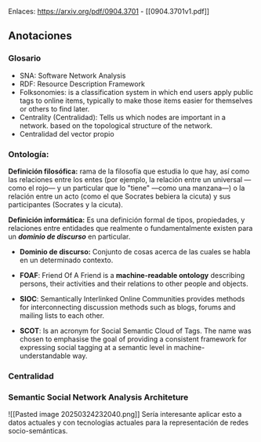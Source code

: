 
Enlaces: https://arxiv.org/pdf/0904.3701 - [[0904.3701v1.pdf]]

## Anotaciones

### Glosario

- SNA: Software Network Analysis 
- RDF: Resource Description Framework
- Folksonomies: is a classification system in which end users apply public tags to online items, typically to make those items easier for themselves or others to find later.
- Centrality (Centralidad): Tells us which nodes are important in a network. based on the topological structure of the network.
- Centralidad del vector propio

### Ontología: 

**Definición filosófica:** rama de la filosofía que estudia lo que hay, así como las relaciones entre los entes (por ejemplo, la relación entre un universal —como el rojo— y un particular que lo "tiene" —como una manzana—) o la relación entre un acto (como el que Socrates bebiera la cicuta) y sus participantes (Socrates y la cicuta).

**Definición informática:** Es una  definición formal de tipos, propiedades, y relaciones entre entidades que realmente o fundamentalmente existen para un ***dominio de discurso*** en particular. 

- **Dominio de discurso:** Conjunto de cosas acerca de las cuales se habla en un determinado contexto.

- **FOAF**: Friend Of A Friend is a **machine-readable ontology** describing persons, their activities and their relations to other people and objects. 
- **SIOC**: Semantically Interlinked Online Communities provides methods for interconnecting discussion methods such as blogs, forums and mailing lists to each other.
- **SCOT**: Is an acronym for Social Semantic Cloud of Tags. The name was chosen to emphasise the goal of providing a consistent framework for expressing social tagging at a semantic level in machine-understandable way. 


### Centralidad



### Semantic Social Network Analysis Architeture 

![[Pasted image 20250324232040.png]]
Sería interesante aplicar esto a datos actuales y con tecnologías actuales para la representación de redes socio-semánticas.